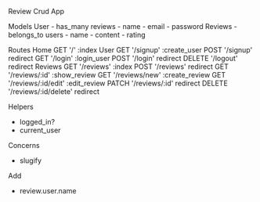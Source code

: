 Review Crud App

Models
  User
    - has_many reviews
    - name
    - email
    - password
  Reviews
    - belongs_to users
    - name
    - content
    - rating
    
Routes
  Home
    GET '/' :index
  User
    GET '/signup' :create_user 
    POST '/signup' redirect
    GET '/login' :login_user 
    POST '/login' redirect
    DELETE '/logout' redirect
  Reviews
    GET '/reviews' :index
    POST '/reviews' redirect
    GET '/reviews/:id' :show_review
    GET '/reviews/new' :create_review
    GET '/reviews/:id/edit' :edit_review
    PATCH '/reviews/:id' redirect
    DELETE '/reviews/:id/delete' redirect
  
Helpers
  - logged_in?
  - current_user
  
Concerns
  - slugify
  
Add
 - review.user.name